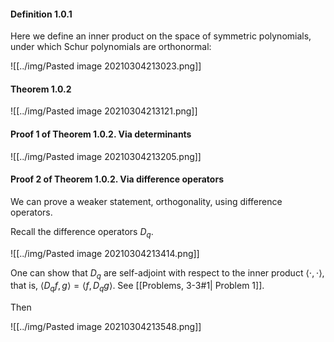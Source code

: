 #### Definition 1.0.1

Here we define an inner product on the space of symmetric polynomials, under which Schur polynomials are orthonormal:

![[../img/Pasted image 20210304213023.png]]

#### Theorem 1.0.2 

![[../img/Pasted image 20210304213121.png]]

#### Proof 1 of Theorem 1.0.2. Via determinants

![[../img/Pasted image 20210304213205.png]]

#### Proof 2 of Theorem 1.0.2. Via difference operators

We can prove a weaker statement, orthogonality, using difference operators.

Recall the difference operators $D_q$.

![[../img/Pasted image 20210304213414.png]]

One can show that $D_q$ are self-adjoint with respect to the inner product $\langle \cdot,\cdot \rangle$, that is, $\langle D_q f,g \rangle =\langle f,D_q g \rangle$. See [[Problems, 3-3#1| Problem 1]]. 

Then

![[../img/Pasted image 20210304213548.png]]
